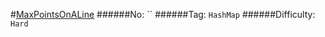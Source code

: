 #[MaxPointsOnALine](https://leetcode.com/problems/max-points-on-a-line/)
######No: ``
######Tag: `HashMap`
######Difficulty: `Hard`
